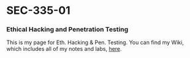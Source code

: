 # SEC-335-01
### Ethical Hacking and Penetration Testing

This is my page for Eth. Hacking & Pen. Testing. You can find my Wiki, which includes all of my notes and labs, [here](https://github.com/tkdkel/SEC-335-01/wiki).
